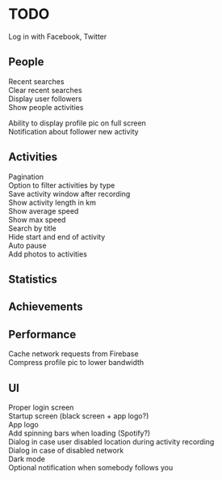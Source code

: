 # TODO

Log in with Facebook, Twitter

## People

Recent searches  
Clear recent searches  
Display user followers  
Show people activities

Ability to display profile pic on full screen  
Notification about follower new activity

## Activities

Pagination  
Option to filter activities by type  
Save activity window after recording  
Show activity length in km  
Show average speed  
Show max speed  
Search by title  
Hide start and end of activity  
Auto pause  
Add photos to activities

## Statistics

## Achievements

## Performance

Cache network requests from Firebase   
Compress profile pic to lower bandwidth

## UI

Proper login screen  
Startup screen (black screen + app logo?)  
App logo  
Add spinning bars when loading (Spotify?)  
Dialog in case user disabled location during activity recording  
Dialog in case of disabled network  
Dark mode  
Optional notification when somebody follows you
